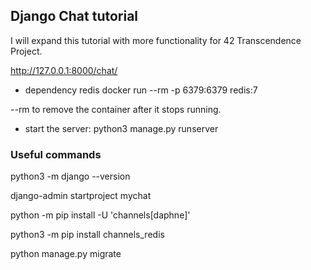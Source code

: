 ## Django Chat tutorial
I will expand this tutorial with more functionality for 42 Transcendence Project.

http://127.0.0.1:8000/chat/

- dependency redis
docker run --rm -p 6379:6379 redis:7

--rm to remove the container after it stops running.

- start the server:
python3 manage.py runserver

### Useful commands
python3 -m django --version

django-admin startproject mychat

python -m pip install -U 'channels[daphne]'

python3 -m pip install channels_redis

python manage.py migrate
